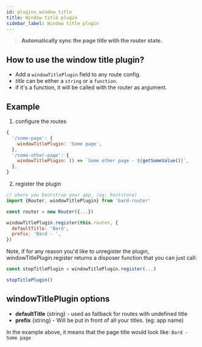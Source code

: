 ```yaml
---
id: plugins_window_title
title: Window title plugin
sidebar_label: Window title plugin
---
```


> **Automatically sync the page title with the router state.**

## How to use the window title plugin?

- Add a `windowTitlePlugin` field to any route config.
- _title_ can be either a `string` or a `function`.
- if it's a function, it will be called with the router as argument.

## Example

1. configure the routes

```js
{
  '/some-page': {
    windowTitlePlugin: 'Some page',
  },
  '/some-other-page': {
    windowTitlePlugin: () => `Some other page - ${getSomeValue()}`,
  },
}
```

2. register the plugin

```js
// where you bootstrap your app_ (eg: Rootstore)
import {Router, windowTitlePlugin} from 'bard-router'

const router = new Router({...})

windowTitlePlugin.register(this.router, {
  defaultTitle: 'Bard',
  prefix: 'Bard - ',
})
```

Note, if for any reason you'd like to unregister the plugin, windowTitlePlugin.register returns a disposer function that you can just call:

```js
const stopTitlePlugin = windowTitlePlugin.register(...)

stopTitlePlugin()
```

## windowTitlePlugin options

- **defaultTitle** {string} - used as fallback for routes with undefined title
- **prefix** {string} - Will be put in front of all your titles. (eg: app name)

In the example above, it means that the page title would look like: `Bard - Some page`
